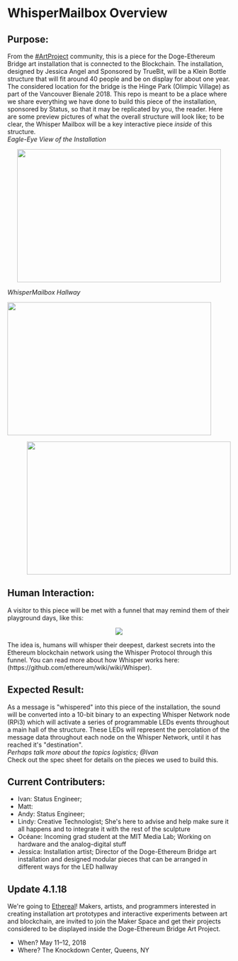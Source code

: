 # WhisperMailbox Overview

## Purpose: 
From the [#ArtProject](https://medium.com/truebit/statements-on-creative-alliances-and-integrated-participation-6afdead8786a) community, this is a piece for the Doge-Ethereum Bridge art installation that is connected to the Blockchain. The installation, designed by Jessica Angel and Sponsored by TrueBit, will be a Klein Bottle structure that will fit around 40 people and be on display for about one year. The considered location for the bridge is the Hinge Park (Olimpic Village) as part of the Vancouver Bienale 2018. This repo is meant to be a place where we share everything we have done to build this piece of the installation, sponsored by Status, so that it may be replicated by you, the reader. 
Here are some preview pictures of what the overall structure will look like; to be clear, the Whisper Mailbox will be a key interactive piece *inside* of this structure. 
<br>
*Eagle-Eye View of the Installation*
<p align="center">
  <img width="460" height="300" src="https://github.com/oceaneboulais/WhisperMailbox/blob/master/img/top_view.jpg">
</p>

*WhisperMailbox Hallway*
<p align="left">
  <img  width="460" height="300" src="https://github.com/oceaneboulais/WhisperMailbox/blob/master/img/hallway.jpg"
   >

<p align="right">
  <img  width="460" height="300" src="https://github.com/oceaneboulais/WhisperMailbox/blob/master/img/eagle_eye_hallway.jpg">
</p>



## Human Interaction: 
A visitor to this piece will be met with a funnel that may remind them of their playground days, like this:
<p align="center">
  <img src="http://littletikescommercial.com/wp-content/uploads/2014/11/SeigelSoccer-TN-329.jpg">
</p>
 The idea is, humans will whisper their deepest, darkest secrets into the Ethereum blockchain network using the Whisper Protocol through this funnel. You can read more about how Whisper works here: (https://github.com/ethereum/wiki/wiki/Whisper). 

## Expected Result: 
As a message is "whispered" into this piece of the installation, the sound will be converted into a 10-bit binary to an expecting Whisper Network node (RPi3) which will activate a series of programmable LEDs events throughout a main hall of the structure. These LEDs will represent the percolation of the message data throughout each node on the Whisper Network, until it has reached it's "destination".
<br>*Perhaps talk more about the topics logistics; @Ivan*
<br>Check out the spec sheet for details on the pieces we used to build this.

## Current Contributers: 
  - Ivan: Status Engineer; 
  - Matt:
  - Andy: Status Engineer; 
  - Lindy: Creative Technologist; She's here to advise and help make sure it all happens and to integrate it with the rest of the sculpture
  - Océane: Incoming grad student at the MIT Media Lab; Working on hardware and the analog-digital stuff
  - Jessica: Installation artist; Director of the Doge-Ethereum Bridge art installation and designed modular pieces that can be arranged in different ways for the LED hallway
  
  
 ## Update 4.1.18
We're going to [Ethereal](https://medium.com/artproject-truebit/maker-space-ethereal-summit-1c3bf1224203)! Makers, artists, and programmers interested in creating installation art prototypes and interactive experiments between art and blockchain, are invited to join the Maker Space and get their projects considered to be displayed inside the Doge-Ethereum Bridge Art Project.
- When? May 11–12, 2018
- Where? The Knockdown Center, Queens, NY



